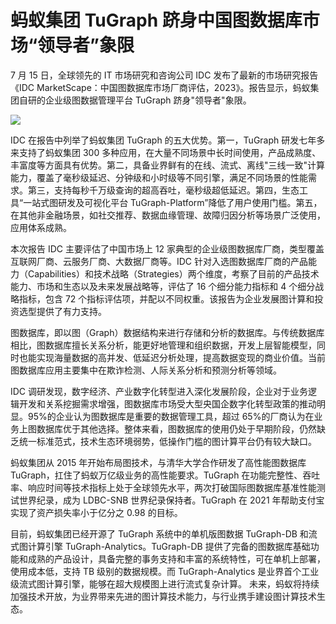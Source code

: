 # 蚂蚁集团 TuGraph 跻身中国图数据库市场“领导者”象限

7 月 15 日，全球领先的 IT 市场研究和咨询公司 IDC 发布了最新的市场研究报告《IDC MarketScape：中国图数据库市场厂商评估，2023》。报告显示，蚂蚁集团自研的企业级图数据管理平台 TuGraph 跻身"领导者"象限。

<img src="https://mdn.alipayobjects.com/huamei_qcdryc/afts/img/A*S6hcQZRO9GUAAAAAAAAAAAAADgOBAQ/original">

IDC 在报告中列举了蚂蚁集团 TuGraph 的五大优势。第一，TuGraph 研发七年多来支持了蚂蚁集团 300 多种应用，在大量不同场景中长时间使用，产品成熟度、丰富度等方面具有优势。第二，具备业界鲜有的在线、流式、离线"三线一致"计算能力，覆盖了毫秒级延迟、分钟级和小时级等不同引擎，满足不同场景的性能需求。第三，支持每秒千万级查询的超高吞吐，毫秒级超低延迟。第四，生态工具“一站式图研发及可视化平台 TuGraph-Platform”降低了用户使用门槛。第五，在其他非金融场景，如社交推荐、数据血缘管理、故障归因分析等场景广泛使用，应用体系成熟。

本次报告 IDC 主要评估了中国市场上 12 家典型的企业级图数据库厂商，类型覆盖互联网厂商、云服务厂商、大数据厂商等。IDC 针对入选图数据库厂商的产品能力（Capabilities）和技术战略（Strategies）两个维度，考察了目前的产品技术能力、市场和生态以及未来发展战略等，评估了 16 个细分能力指标和 4 个细分战略指标，包含 72 个指标评估项，并配以不同权重。该报告为企业发展图计算和投资选型提供了有力支持。

图数据库，即以图（Graph）数据结构来进行存储和分析的数据库。与传统数据库相比，图数据库擅长关系分析，能更好地管理和组织数据，开发上层智能模型，同时也能实现海量数据的高并发、低延迟分析处理，提高数据变现的商业价值。当前图数据库应用主要集中在欺诈检测、人际关系分析和预测分析等领域。

IDC 调研发现，数字经济、产业数字化转型进入深化发展阶段，企业对于业务逻辑开发和关系挖掘需求增强，图数据库市场受大型央国企数字化转型政策的推动明显。95%的企业认为图数据库是重要的数据管理工具，超过 65%的厂商认为在业务上图数据库优于其他选择。整体来看，图数据库的使用仍处于早期阶段，仍然缺乏统一标准范式，技术生态环境弱势，低操作门槛的图计算平台仍有较大缺口。

蚂蚁集团从 2015 年开始布局图技术，与清华大学合作研发了高性能图数据库 TuGraph，扛住了蚂蚁万亿级业务的高性能要求。TuGraph 在功能完整性、吞吐率、响应时间等技术指标上处于全球领先水平，两次打破国际图数据库基准性能测试世界纪录，成为 LDBC-SNB 世界纪录保持者。TuGraph 在 2021 年帮助支付宝实现了资产损失率小于亿分之 0.98 的目标。

目前，蚂蚁集团已经开源了 TuGraph 系统中的单机版图数据 TuGraph-DB 和流式图计算引擎 TuGraph-Analytics。TuGraph-DB 提供了完备的图数据库基础功能和成熟的产品设计，具备完整的事务支持和丰富的系统特性，可在单机上部署，使用成本低，支持 TB 级别的数据规模。而 TuGraph-Analytics 是业界首个工业级流式图计算引擎，能够在超大规模图上进行流式复杂计算。
未来，蚂蚁将持续加强技术开放，为业界带来先进的图计算技术能力，与行业携手建设图计算技术生态。
